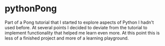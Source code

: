 # pythonPong
Part of a Pong tutorial that I started to explore aspects of Python I hadn't used before.  At several points I decided to deviate from the tutorial to implement functionality that helped me learn even more.  At this point this is less of a finished project and more of a learning playground.
